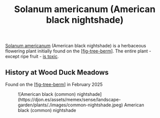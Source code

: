 ﻿---
backlinks:
- title: Fig tree berm
  url: /memex/sense/landscape-garden/fig-tree-berm.html
- title: Plants
  url: /memex/sense/landscape-garden/plants/plants.html
tags:
- wood-duck-meadows
- plant
- introduced
- weed
title: Solanum americanum (American black nightshade)
type: plants
---
[Solanum americanum](https://en.wikipedia.org/wiki/Solanum_americanum) (American black nightshade) is a herbaceous flowering plant initially found on the [[fig-tree-berm]]. The entire plant - except ripe fruit - [is toxic](https://www.poisonsinfo.health.qld.gov.au/plants-and-mushrooms/blackberry-nightshade-solanum-nigrum-solanum-americanum).

## History at Wood Duck Meadows

Found on the [[fig-tree-berm]] in February 2025

<figure markdown>
![American black (common) nightshade](https://djon.es/assets/memex/sense/landscape-garden/plants/./images/common-nightshade.jpeg)
<caption>American black (common) nightshade</caption>
</figure>

[//begin]: # "Autogenerated link references for markdown compatibility"
[fig-tree-berm]: ../fig-tree-berm "Fig tree berm"
[//end]: # "Autogenerated link references"